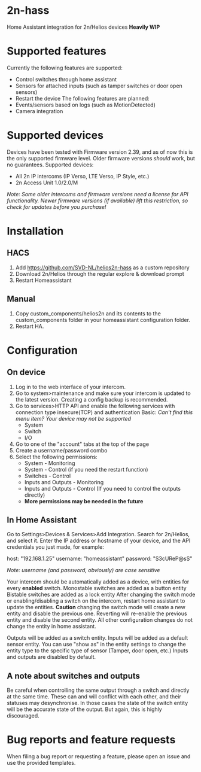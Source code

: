 # 2n-hass
Home Assistant integration for 2n/Helios devices
**Heavily WIP**

# Supported features
Currently the following features are supported:
- Control switches through home assistant
- Sensors for attached inputs (such as tamper switches or door open sensors)
- Restart the device
The following features are planned:
- Events/sensors based on logs (such as MotionDetected)
- Camera integration

# Supported devices
Devices have been tested with Firmware version 2.39, and as of now this is the only supported firmware level.
Older firmware versions *should* work, but no guarantees.
Supported devices:
- All 2n IP intercoms (IP Verso, LTE Verso, IP Style, etc.)
- 2n Access Unit 1.0/2.0/M

*Note: Some older intercoms and firmware versions need a license for API functionality. Newer firmware versions (if available) lift this restriction, so check for updates before you purchase!*

# Installation
## HACS
1. Add https://github.com/SVD-NL/helios2n-hass as a custom repository
2. Download 2n/Helios through the regular explore & download prompt
3. Restart Homeassistant

## Manual
1. Copy custom_components/helios2n and its contents to the custom_components folder in your homeassistant configuration folder.
2. Restart HA.

# Configuration
## On device
1. Log in to the web interface of your intercom.
2. Go to system>maintenance and make sure your intercom is updated to the latest version. Creating a config backup is recommended.
3. Go to services>HTTP API and enable the following services with connection type insecure(TCP) and authentication Basic: *Can't find this menu item? Your device may not be supported*
	- System
	- Switch
	- I/O
4. Go to one of the "account" tabs at the top of the page
5. Create a username/password combo
6. Select the following permissions:
	- System - Monitoring
	- System - Control (if you need the restart function)
	- Switches - Control
	- Inputs and Outputs - Monitoring
	- Inputs and Outputs - Control (If you need to control the outputs directly)
	- **More permissions may be needed in the future**

## In Home Assistant
Go to Settings>Devices & Services>Add Integration. Search for 2n/Helios, and select it.
Enter the IP address or hostname of your device, and the API credentials you just made, for example:

host: "192.168.1.25"
username: "homeassistant"
password: "S3cUReP@sS"

*Note: username (and password, obviously) are case sensitive*

Your intercom should be automatically added as a device, with entities for every **enabled** switch.
Monostable switches are added as a button entity
Bistable switches are added as a lock entity
After changing the switch mode or enabling/disabling a switch on the intercom, restart home assistant to update the entities.
**Caution** changing the switch mode will create a new entity and disable the previous one. Reverting will re-enable the previous entity and disable the second entity.
All other configuration changes do not change the entity in home assistant.

Outputs will be added as a switch entity.
Inputs will be added as a default sensor entity. You can use "show as" in the entity settings to change the entity type to the specific type of sensor (Tamper, door open, etc.)
Inputs and outputs are disabled by default.

## A note about switches and outputs
Be careful when controlling the same output through a switch and directly at the same time.
These can and will conflict with each other, and their statuses may desynchronise.
In those cases the state of the switch entity will be the accurate state of the output.
But again, this is highly discouraged.

# Bug reports and feature requests
When filing a bug report or requesting a feature, please open an issue and use the provided templates.
